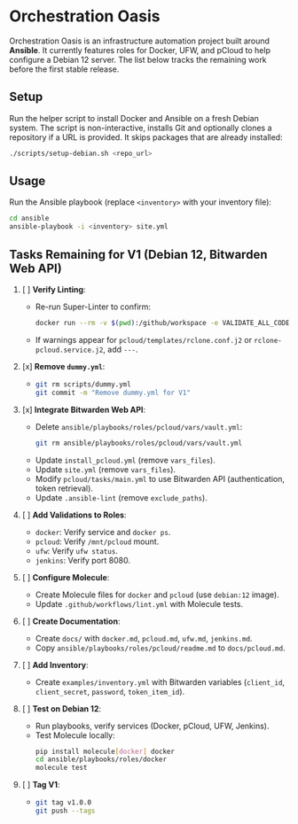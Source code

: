 # Orchestration Oasis

Orchestration Oasis is an infrastructure automation project built around **Ansible**. It currently features roles for Docker, UFW, and pCloud to help configure a Debian 12 server. The list below tracks the remaining work before the first stable release.

## Setup

Run the helper script to install Docker and Ansible on a fresh Debian system.
The script is non-interactive, installs Git and optionally clones a repository
if a URL is provided. It skips packages that are already installed:

```bash
./scripts/setup-debian.sh <repo_url>
```


## Usage

Run the Ansible playbook (replace `<inventory>` with your inventory file):

```bash
cd ansible
ansible-playbook -i <inventory> site.yml
```

## Tasks Remaining for V1 (Debian 12, Bitwarden Web API)

1. [ ] **Verify Linting**:
   - Re-run Super-Linter to confirm:
     ```bash
     docker run --rm -v $(pwd):/github/workspace -e VALIDATE_ALL_CODEBASE=true -e VALIDATE_MARKDOWN=true -e VALIDATE_YAML=true -e VALIDATE_ANSIBLE=true -e DEFAULT_BRANCH=main github/super-linter:v5
     ```
   - If warnings appear for `pcloud/templates/rclone.conf.j2` or `rclone-pcloud.service.j2`, add `---`.

2. [x] **Remove `dummy.yml`**:
   - ```bash
     git rm scripts/dummy.yml
     git commit -m "Remove dummy.yml for V1"
     ```

3. [x] **Integrate Bitwarden Web API**:
   - Delete `ansible/playbooks/roles/pcloud/vars/vault.yml`:
     ```bash
     git rm ansible/playbooks/roles/pcloud/vars/vault.yml
     ```
   - Update `install_pcloud.yml` (remove `vars_files`).
   - Update `site.yml` (remove `vars_files`).
   - Modify `pcloud/tasks/main.yml` to use Bitwarden API (authentication, token retrieval).
   - Update `.ansible-lint` (remove `exclude_paths`).

4. [ ] **Add Validations to Roles**:
   - `docker`: Verify service and `docker ps`.
   - `pcloud`: Verify `/mnt/pcloud` mount.
   - `ufw`: Verify `ufw status`.
   - `jenkins`: Verify port 8080.

5. [ ] **Configure Molecule**:
   - Create Molecule files for `docker` and `pcloud` (use `debian:12` image).
   - Update `.github/workflows/lint.yml` with Molecule tests.

6. [ ] **Create Documentation**:
   - Create `docs/` with `docker.md`, `pcloud.md`, `ufw.md`, `jenkins.md`.
   - Copy `ansible/playbooks/roles/pcloud/readme.md` to `docs/pcloud.md`.

7. [ ] **Add Inventory**:
   - Create `examples/inventory.yml` with Bitwarden variables (`client_id`, `client_secret`, `password`, `token_item_id`).

8. [ ] **Test on Debian 12**:
   - Run playbooks, verify services (Docker, pCloud, UFW, Jenkins).
   - Test Molecule locally:
     ```bash
     pip install molecule[docker] docker
     cd ansible/playbooks/roles/docker
     molecule test
     ```

9. [ ] **Tag V1**:
   - ```bash
     git tag v1.0.0
     git push --tags
     ```
